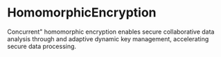 # HomomorphicEncryption
Concurrent" homomorphic encryption enables secure collaborative data analysis through and adaptive dynamic key management, accelerating secure data processing.
